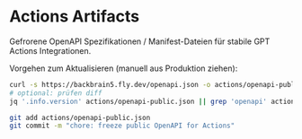 # Actions Artifacts

Gefrorene OpenAPI Spezifikationen / Manifest-Dateien für stabile GPT Actions Integrationen.

Vorgehen zum Aktualisieren (manuell aus Produktion ziehen):

```bash
curl -s https://backbrain5.fly.dev/openapi.json -o actions/openapi-public.json
# optional: prüfen diff
jq '.info.version' actions/openapi-public.json || grep 'openapi' actions/openapi-public.json

git add actions/openapi-public.json
git commit -m "chore: freeze public OpenAPI for Actions"
```
